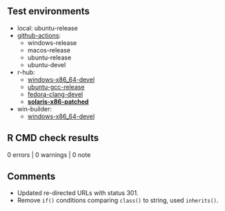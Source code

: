 ## Test environments

* local: ubuntu-release
* [github-actions](https://github.com/irworkshop/campfin/actions): 
  * windows-release
  * macos-release
  * ubuntu-release
  * ubuntu-devel
* r-hub:
  * [windows-x86_64-devel](https://builder.r-hub.io/status/campfin_1.0.8.tar.gz-ece1faf0093843d8b40b44a913e39a78)
  * [ubuntu-gcc-release](https://builder.r-hub.io/status/campfin_1.0.8.tar.gz-8df72fb330c146b4a5c6d6ae450f8427)
  * [fedora-clang-devel](https://builder.r-hub.io/status/campfin_1.0.8.tar.gz-1e71c4f5f39a411cbe08a106675b27d5)
  * **[solaris-x86-patched](https://builder.r-hub.io/status/campfin_1.0.8.tar.gz-96c11236b4354d03b1205e4cbc6c5022)**
* win-builder: 
  * [windows-x86_64-devel](https://win-builder.r-project.org/m37JFL0VAkA2/)

## R CMD check results

0 errors | 0 warnings | 0 note

## Comments

* Updated re-directed URLs with status 301.
* Remove `if()` conditions comparing `class()` to string, used `inherits()`.
